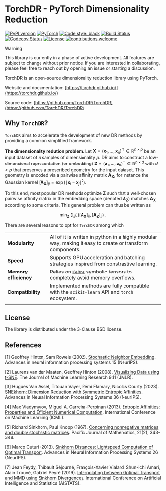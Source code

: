 # TorchDR - PyTorch Dimensionality Reduction 

[![PyPI version](https://badge.fury.io/py/torchdr.svg)](https://badge.fury.io/py/torchdr)
[![PyTorch](https://img.shields.io/badge/PyTorch_1.8+-ee4c2c?logo=pytorch&logoColor=white)](https://pytorch.org/get-started/locally/)
[![Code style: black](https://img.shields.io/badge/code%20style-black-000000.svg)](https://github.com/psf/black)
[![Build Status](https://github.com/torchdr/torchdr/actions/workflows/testing.yml/badge.svg)](https://github.com/torchdr/torchdr/actions)
[![Codecov Status](https://codecov.io/gh/torchdr/torchdr/branch/main/graph/badge.svg)](https://codecov.io/gh/torchdr/torchdr)
[![License](https://img.shields.io/badge/License-BSD_3--Clause-blue.svg)](https://opensource.org/licenses/BSD-3-Clause)
[![contributions welcome](https://img.shields.io/badge/contributions-welcome-brightgreen.svg?style=flat)](https://github.com/dwyl/esta/issues)


> [!WARNING]
> This library is currently in a phase of active development. All features are subject to change without prior notice. If you are interested in collaborating, please feel free to reach out by opening an issue or starting a discussion.

TorchDR is an open-source dimensionality reduction library using PyTorch.

Website and documentation: [https://torchdr.github.io/](https://torchdr.github.io/)

Source code: [https://github.com/TorchDR/TorchDR](https://github.com/TorchDR/TorchDR)

## Why ``TorchDR``?

``TorchDR`` aims to accelerate the development of new DR methods by providing a common simplified framework.

**The dimensionality redution problem.** Let $`\mathbf{X} = (\mathbf{x}_1, ... , \mathbf{x}_n)^\top \in \mathbb{R}^{n \times p}`$ be an input dataset of $n$ samples of dimensionality $p$. DR aims to construct a low-dimensional representation (or embedding) $`\mathbf{Z} = (\mathbf{z}_1, ... , \mathbf{z}_n)^\top \in \mathbb{R}^{n \times d}`$ with $d < p$ that preserves a prescribed geometry for the input dataset. This geometry is encoded via a pairwise affinity matrix $`\mathbf{A_X}`$, for instance the Gaussian kernel $`[\mathbf{A_X}]_{ij} = \exp(\| \mathbf{x}_i - \mathbf{x}_j \|^2)`$.

To this end, most popular DR methods
optimize $`\mathbf{Z}`$ such that a well-chosen pairwise affinity matrix in
the embedding space (denoted $`\mathbf{A_Z}`$) matches $`\mathbf{A_X}`$ according to some criteria. This general problem can thus be written as
```math
\min_{\mathbf{Z}} \: \sum_{ij} L( [\mathbf{A_X}]_{ij}, [\mathbf{A_Z}]_{ij}) \:.
```




There are several reasons to opt for ``TorchDR`` among which:

|  |  |
| ----- | -------------- |
| **Modularity** | All of it is written in python in a highly modular way, making it easy to create or transform components.|
| **Speed** | Supports GPU acceleration and batching strategies inspired from constrastive learning.|
| **Memory efficiency** | Relies on [``KeOps``](https://www.kernel-operations.io/keops/index.html) symbolic tensors to completely avoid memory overflows. |
| **Compatibility** | Implemented methods are fully compatible with the ``scikit-learn`` API and ``torch`` ecosystem. |
|  |  |


## License

The library is distributed under the 3-Clause BSD license.

## References

[1] Geoffrey Hinton, Sam Roweis (2002). [Stochastic Neighbor Embedding](https://proceedings.neurips.cc/paper_files/paper/2002/file/6150ccc6069bea6b5716254057a194ef-Paper.pdf). Advances in neural information processing systems 15 (NeurIPS).

[2] Laurens van der Maaten, Geoffrey Hinton (2008). [Visualizing Data using t-SNE](https://www.jmlr.org/papers/volume9/vandermaaten08a/vandermaaten08a.pdf?fbcl). The Journal of Machine Learning Research 9.11 (JMLR).

[3] Hugues Van Assel, Titouan Vayer, Rémi Flamary, Nicolas Courty (2023). [SNEkhorn: Dimension Reduction with Symmetric Entropic Affinities](https://proceedings.neurips.cc/paper_files/paper/2023/file/8b54ecd9823fff6d37e61ece8f87e534-Paper-Conference.pdf). Advances in Neural Information Processing Systems 36 (NeurIPS).

[4] Max Vladymyrov, Miguel A. Carreira-Perpinan (2013). [Entropic Affinities: Properties and Efficient Numerical Computation](https://proceedings.mlr.press/v28/vladymyrov13.pdf). International Conference on Machine Learning (ICML).

[5] Richard Sinkhorn, Paul Knopp (1967). [Concerning nonnegative matrices and doubly stochastic matrices](https://msp.org/pjm/1967/21-2/pjm-v21-n2-p14-p.pdf). Pacific Journal of Mathematics, 21(2), 343-348.

[6] Marco Cuturi (2013). [Sinkhorn Distances: Lightspeed Computation of Optimal Transport](https://proceedings.neurips.cc/paper/2013/file/af21d0c97db2e27e13572cbf59eb343d-Paper.pdf). Advances in Neural Information Processing Systems 26 (NeurIPS).

[7] Jean Feydy, Thibault Séjourné, François-Xavier Vialard, Shun-ichi Amari, Alain Trouvé, Gabriel Peyré (2019). [Interpolating between Optimal Transport and MMD using Sinkhorn Divergences](https://proceedings.mlr.press/v89/feydy19a/feydy19a.pdf). International Conference on Artificial Intelligence and Statistics (AISTATS).


<!-- [] Yao Lu, Jukka Corander, Zhirong Yang. ["Doubly Stochastic Neighbor Embedding on Spheres."](https://www.sciencedirect.com/science/article/pii/S0167865518305099) Pattern Recognition Letters 128 (2019): 100-106.

[] Stephen Zhang, Gilles Mordant, Tetsuya Matsumoto, Geoffrey Schiebinger. ["Manifold Learning with Sparse Regularised Optimal Transport."](https://arxiv.org/abs/2307.09816) arXiv preprint (2023). -->
